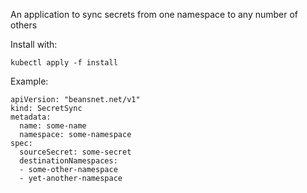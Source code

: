 An application to sync secrets from one namespace to any number of others

Install with:

```
kubectl apply -f install
```

Example:

```
apiVersion: "beansnet.net/v1"
kind: SecretSync
metadata:
  name: some-name
  namespace: some-namespace
spec:
  sourceSecret: some-secret
  destinationNamespaces:
  - some-other-namespace
  - yet-another-namespace
```
